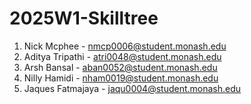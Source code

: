 # 2025W1-Skilltree

1. Nick Mcphee - nmcp0006@student.monash.edu
2. Aditya Tripathi - atri0048@student.monash.edu
3. Arsh Bansal - aban0052@student.monash.edu
4. Nilly Hamidi - nham0019@student.monash.edu
5. Jaques Fatmajaya - jaqu0004@student.monash.edu
